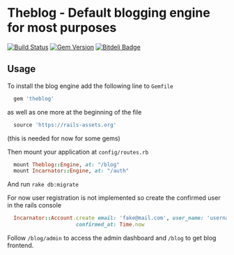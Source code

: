 # Theblog - Default blogging engine for most purposes

[![Build Status](https://travis-ci.org/kont-noor/Theblog.svg?branch=master)](https://travis-ci.org/kont-noor/Theblog)
[![Gem Version](https://badge.fury.io/rb/theblog.svg)](https://badge.fury.io/rb/theblog)
[![Bitdeli Badge](https://d2weczhvl823v0.cloudfront.net/kont-noor/theblog/trend.png)](https://bitdeli.com/free "Bitdeli Badge")

## Usage

To install the blog engine add the following line to `Gemfile`

```ruby
  gem 'theblog'
```

as well as one more at the beginning of the file

```ruby
  source 'https://rails-assets.org'
```

(this is needed for now for some gems)

Then mount your application at `config/routes.rb`

```ruby
  mount Theblog::Engine, at: "/blog"
  mount Incarnator::Engine, at: "/auth"
```

And run `rake db:migrate`

For now user registration is not implemented so create the confirmed user in the rails console

```ruby
  Incarnator::Account.create email: 'fake@mail.com', user_name: 'username', password: 'password',
                      confirmed_at: Time.now
```

Follow `/blog/admin` to access the admin dashboard and `/blog` to get blog frontend.
